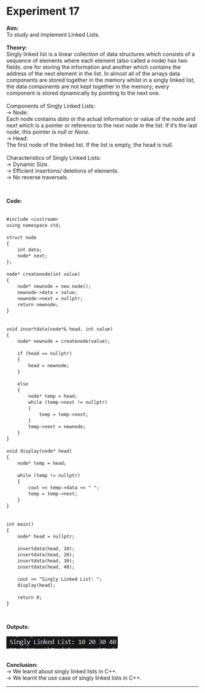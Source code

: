 # Experiment 17

**Aim:** <br>
To study and implement Linked Lists. <br>
<br>
**Theory:** <br>
Singly linked list is a linear collection of data structures which consists of a sequence of elements where each element (also called a node) has two fields: one for storing the information and another which contains the address of the next element in the list. In almost all of the arrays data components are stored together in the memory whilst in a singly linked list, the data components are not kept together in the memory; every component is stored dynamically by pointing to the next one.  <br>
<br>
Components of Singly Linked Lists: <br>
&#8594; Node: <br>
Each node contains _data_ or the actual information or value of the node and _next_ which is a pointer or reference to the next node in the list. If it’s the last node, this pointer is _null_ or _None_. <br>
&#8594; Head: <br>
The first node of the linked list. If the list is empty, the head is null. <br>
<br>
Characteristics of Singly Linked Lists: <br>
&#8594; Dynamic Size. <br>
&#8594; Efficient insertions/ deletions of elements. <br>
&#8594; No reverse traversals. <br>


<br>

**Code:** <br>
<br>
```
#include <iostream>
using namespace std;

struct node 
{
    int data;     
    node* next;
};

node* createnode(int value) 
{
    node* newnode = new node();  
    newnode->data = value;       
    newnode->next = nullptr; 
    return newnode;
}


void insertdata(node*& head, int value) 
{
    node* newnode = createnode(value);

    if (head == nullptr) 
    {
        head = newnode;
    } 
    
    else 
    {
        node* temp = head;
        while (temp->next != nullptr) 
        {
            temp = temp->next;
        }
        temp->next = newnode;
    }
}

void display(node* head) 
{
    node* temp = head;

    while (temp != nullptr) 
    {
        cout << temp->data << " ";
        temp = temp->next;
    }
}


int main() 
{
    node* head = nullptr;

    insertdata(head, 10);
    insertdata(head, 20);
    insertdata(head, 30);
    insertdata(head, 40);

    cout << "Singly Linked List: ";
    display(head);

    return 0;
}

```
<br>

**Outputs:**  <br>
<br>
![exp17 output](https://github.com/tanishaamenon/CDS---Linked-Lists/blob/main/exp17.JPG) <br>
<br>

**Conclusion:** <br>
&#8594; We learnt about singly linked lists in C++. <br>
&#8594; We learnt the use case of singly linked lists in C++. <br>
*******
<br>

